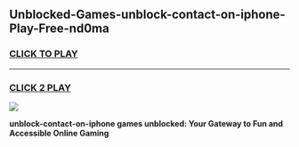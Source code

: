 
## Unblocked-Games-unblock-contact-on-iphone-Play-Free-nd0ma
<h3>
<a href="https://premium76.site?title=unblock-contact-on-iphone&ref=21A">CLICK TO PLAY</a></h3>
<hr>

<h3>
<a href="https://premium76.site?title=unblock-contact-on-iphone&ref=21A">CLICK 2 PLAY</a>
  
</h3>

<a href="https://premium76.site?title=unblock-contact-on-iphone&ref=21A"><img src="https://clearcache.store/games.png"></a>


**unblock-contact-on-iphone games unblocked: Your Gateway to Fun and Accessible Online Gaming**
